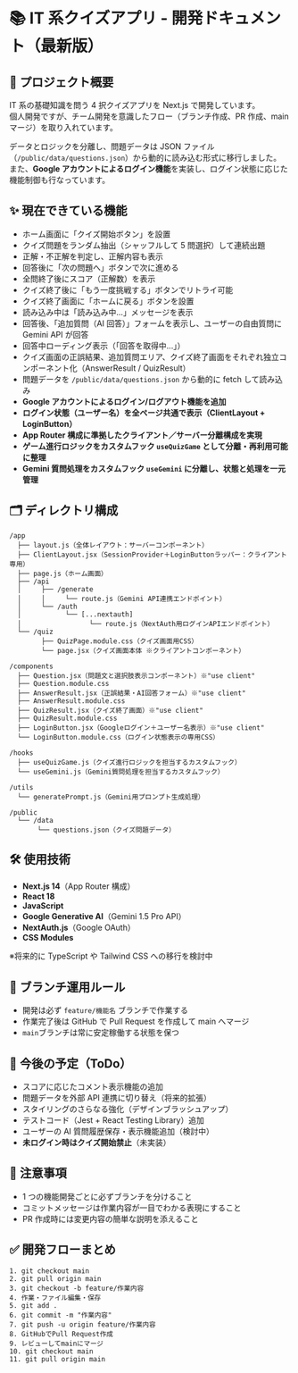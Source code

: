 # 📚 IT 系クイズアプリ - 開発ドキュメント（最新版）

## 🚀 プロジェクト概要

IT 系の基礎知識を問う 4 択クイズアプリを Next.js で開発しています。  
個人開発ですが、チーム開発を意識したフロー（ブランチ作成、PR 作成、main マージ）を取り入れています。

データとロジックを分離し、問題データは JSON ファイル（`/public/data/questions.json`）から動的に読み込む形式に移行しました。  
また、**Google アカウントによるログイン機能**を実装し、ログイン状態に応じた機能制御も行なっています。

## ✨ 現在できている機能

- ホーム画面に「クイズ開始ボタン」を設置
- クイズ問題をランダム抽出（シャッフルして 5 問選択）して連続出題
- 正解・不正解を判定し、正解内容も表示
- 回答後に「次の問題へ」ボタンで次に進める
- 全問終了後にスコア（正解数）を表示
- クイズ終了後に「もう一度挑戦する」ボタンでリトライ可能
- クイズ終了画面に「ホームに戻る」ボタンを設置
- 読み込み中は「読み込み中...」メッセージを表示
- 回答後、「追加質問（AI 回答）」フォームを表示し、ユーザーの自由質問に Gemini API が回答
- 回答中ローディング表示（「回答を取得中...」）
- クイズ画面の正誤結果、追加質問エリア、クイズ終了画面をそれぞれ独立コンポーネント化（AnswerResult / QuizResult）
- 問題データを `/public/data/questions.json` から動的に fetch して読み込み
- **Google アカウントによるログイン/ログアウト機能を追加**
- **ログイン状態（ユーザー名）を全ページ共通で表示（ClientLayout + LoginButton）**
- **App Router 構成に準拠したクライアント／サーバー分離構成を実現**
- **ゲーム進行ロジックをカスタムフック `useQuizGame` として分離・再利用可能に整理**
- **Gemini 質問処理をカスタムフック `useGemini` に分離し、状態と処理を一元管理**

## 🗂️ ディレクトリ構成

```
/app
  ├── layout.js（全体レイアウト：サーバーコンポーネント）
  ├── ClientLayout.jsx（SessionProvider＋LoginButtonラッパー：クライアント専用）
  ├── page.js（ホーム画面）
  ├── /api
  │     ├── /generate
  │     │     └── route.js（Gemini API連携エンドポイント）
  │     └── /auth
  │           └── [...nextauth]
  │                 └── route.js（NextAuth用ログインAPIエンドポイント）
  └── /quiz
        ├── QuizPage.module.css（クイズ画面用CSS）
        └── page.jsx（クイズ画面本体 ※クライアントコンポーネント）

/components
  ├── Question.jsx（問題文と選択肢表示コンポーネント）※"use client"
  ├── Question.module.css
  ├── AnswerResult.jsx（正誤結果・AI回答フォーム）※"use client"
  ├── AnswerResult.module.css
  ├── QuizResult.jsx（クイズ終了画面）※"use client"
  ├── QuizResult.module.css
  ├── LoginButton.jsx（Googleログイン＋ユーザー名表示）※"use client"
  └── LoginButton.module.css（ログイン状態表示の専用CSS）

/hooks
  ├── useQuizGame.js（クイズ進行ロジックを担当するカスタムフック）
  └── useGemini.js（Gemini質問処理を担当するカスタムフック）

/utils
  └── generatePrompt.js（Gemini用プロンプト生成処理）

/public
  └── /data
       └── questions.json（クイズ問題データ）
```

## 🛠️ 使用技術

- **Next.js 14**（App Router 構成）
- **React 18**
- **JavaScript**
- **Google Generative AI**（Gemini 1.5 Pro API）
- **NextAuth.js**（Google OAuth）
- **CSS Modules**

※将来的に TypeScript や Tailwind CSS への移行を検討中

## 🌿 ブランチ運用ルール

- 開発は必ず `feature/機能名` ブランチで作業する
- 作業完了後は GitHub で Pull Request を作成して main へマージ
- `main`ブランチは常に安定稼働する状態を保つ

## 🔮 今後の予定（ToDo）

- スコアに応じたコメント表示機能の追加
- 問題データを外部 API 連携に切り替え（将来的拡張）
- スタイリングのさらなる強化（デザインブラッシュアップ）
- テストコード（Jest + React Testing Library）追加
- ユーザーの AI 質問履歴保存・表示機能追加（検討中）
- **未ログイン時はクイズ開始禁止**（未実装）

## 📎 注意事項

- 1 つの機能開発ごとに必ずブランチを分けること
- コミットメッセージは作業内容が一目でわかる表現にすること
- PR 作成時には変更内容の簡単な説明を添えること

## ✅ 開発フローまとめ

```
1. git checkout main
2. git pull origin main
3. git checkout -b feature/作業内容
4. 作業・ファイル編集・保存
5. git add .
6. git commit -m "作業内容"
7. git push -u origin feature/作業内容
8. GitHubでPull Request作成
9. レビューしてmainにマージ
10. git checkout main
11. git pull origin main
```
